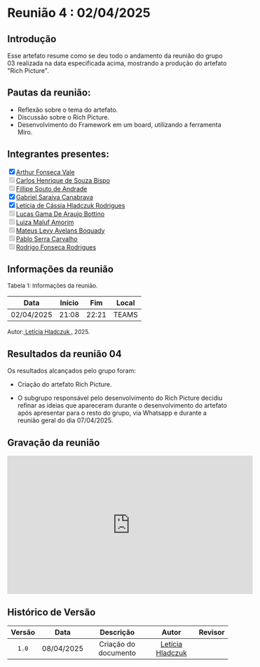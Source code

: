 # Reunião 4 : 02/04/2025

## Introdução

Esse artefato resume como se deu todo o andamento da reunião do grupo 03 realizada na data especificada acima, mostrando a produção do artefato "Rich Picture".

## Pautas da reunião:

- Reflexão sobre o tema do artefato.
- Discussão sobre o Rich Picture.
- Desenvolvimento do Framework em um board, utilizando a ferramenta Miro.

## Integrantes presentes:

<label><input type="checkbox" checked abled>[Arthur Fonseca Vale](https://github.com/arthurfonsecaa)</label><br>
<label><input type="checkbox" checked disabled>[Carlos Henrique de Souza Bispo](https://github.com/carlinn1)</label><br>
<label><input type="checkbox" checked disabled>[Fillipe Souto de Andrade](https://github.com/fillipeb50)</label><br>
<label><input type="checkbox" checked abled>[Gabriel Saraiva Canabrava](https://github.com/gabrielsarcan)</label><br>
<label><input type="checkbox" checked abled>[Letícia de Cássia Hladczuk Rodrigues](https://github.com/HladczukLe)</label><br>
<label><input type="checkbox" checked disabled>[Lucas Gama De Araujo Bottino](https://github.com/bottinolucas)</label><br>
<label><input type="checkbox" checked disabled>[Luiza Maluf Amorim](https://github.com/LuizaMaluf)</label><br>
<label><input type="checkbox" checked disabled>[Mateus Levy Avelans Boquady](https://github.com/mateus9levy)</label><br>
<label><input type="checkbox" checked disabled>[Pablo Serra Carvalho](https://github.com/Pabloserrapxx)</label><br>
<label><input type="checkbox" checked disabled>[Rodrigo Fonseca Rodrigues](https://github.com/rodfon3301)</label><br>

## Informações da reunião

<font size="2" >

<p > Tabela 1: Informações da reunião. </p>

</font>

|    Data    | Início |  Fim  | Local |
| :--------: | :----: | :---: | :---: |
| 02/04/2025 | 21:08  | 22:21 | TEAMS |

<font size="2" >

<p>Autor:<a href= "https://github.com/HladczukLe"> Letícia Hladczuk </a>, 2025.</p>

</font>

## Resultados da reunião 04

Os resultados alcançados pelo grupo foram:

- Criação do artefato Rich Picture.

- O subgrupo responsável pelo desenvolvimento do Rich Picture decidiu refinar as ideias que apareceram durante o desenvolvimento do artefato após apresentar para o resto do grupo, via Whatsapp e durante a reunião geral do dia 07/04/2025.


## Gravação da reunião

<iframe width="560" height="315" src="https://youtu.be/nJbmMnCe5Co" title="YouTube video player" frameborder="0" allow="accelerometer; autoplay; clipboard-write; encrypted-media; gyroscope; picture-in-picture; web-share" referrerpolicy="strict-origin-when-cross-origin" allowfullscreen></iframe>


## Histórico de Versão

| Versão |    Data    |      Descrição       |                      Autor                       |    Revisor     |
| :----: | :--------: | :------------------: | :----------------------------------------------: | :------------: |
| `1.0`  | 08/04/2025 | Criação do documento | [Letícia Hladczuk](https://github.com/HladczukLe) | []() |
